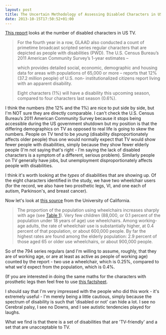 ```yaml
---
layout: post
title: The Uncertain Methodology of Assessing Disabled Characters in US TV
date: 2013-10-15T17:50:52+01:00
---
```


[This report](http://www.glaad.org/files/2013WWATV.pdf) looks at the number of disabled characters in US TV. 

> For the fourth year in a row, GLAAD also conducted a count of primetime broadcast scripted series regular characters that are depicted as people with disabilities (PWD). The U.S. Census Bureau’s 2011 American Community Survey’s 1-year estimates –
> 
> which provides detailed social, economic, demographic and housing data for areas with populations of 65,000 or more – reports that 12% (37.2 million people) of U.S. non- institutionalized citizens report living with an apparent disability.
> 
> Eight characters (1%) will have a disability this upcoming season, compared to four characters last season (0.6%).

I think the numbers (the 12% and the 1%) are nice to put side by side, but I'm NOT sure they are directly comparable. I can't check the U.S. Census Bureau’s 2011 American Community Survey because it stops being accessible during the US government shutdown but my position is that the differing demographics on TV as opposed to real life is going to skew the numbers. People on TV tend to be *young* (disability disproportionately affects older people) thus one would normally expect that TV would show fewer people with disabilities, simply because they show fewer elderly people (I'm not saying that's right - I'm saying the lack of disabled characters is a symptom of a different, serious problem). Similarly people on TV generally have jobs, but unemployment disproportionately affects people with disabilities.

I think it's worth looking at the *types* of disabilities that are showing up. Of the eight characters identified in the study, we have two wheelchair users (for the record, we also have two prosthetic legs, VI, and one each of autism, Parkinson's, and breast cancer).

Now let's look at [this source](http://dsc.ucsf.edu/publication.php) from the University of California.

> The proportion of the population using wheelchairs increases sharply with age (see [Table 1](http://dsc.ucsf.edu/table.php?pub_id=1&section_id=1&table_id=1)). Very few children (88,000, or 0.1 percent of the population under 18 years of age) use wheelchairs. Among working-age adults, the rate of wheelchair use is substantially higher, at 0.4 percent of that population, or about 600,000 people. By far the highest rates are found among the elderly population: 2.9 percent of those aged 65 or older use wheelchairs, or about 900,000 people.

So of the 794 series regulars (and I'm willing to assume, roughly, that they are of working age, or are at least as active as people of working age) counted by the report - two use a wheelchair, which is 0.25%, compared to what we'd expect from the population, which is 0.4%. 

(If you are interested in doing the same maths for the characters with prosthetic legs then feel free to use [this factsheet](http://www.amputee-coalition.org/fact_sheets/amp_stats_cause.html).

I should say that I'm very impressed with the people who did this work - it's extremely useful - I'm merely being a little cautious, simply because the spectrum of disability is such that 'disabled or not' can hide a lot. I see no Cerebral palsy, I see no Downs, and  I see autistic tendencies played for laughs.

What we find is that there is a set of disabilities that are 'TV-friendly' and a set that are unacceptable to TV. 

